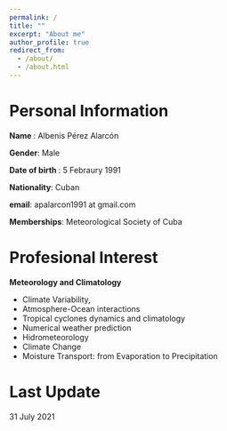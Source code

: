 ```yaml
---
permalink: /
title: ""
excerpt: "About me"
author_profile: true
redirect_from: 
  - /about/
  - /about.html
---
```


# Personal Information
<b> Name </b>: Albenis Pérez Alarcón

<b> Gender</b>: Male

 <b> Date of birth </b>: 5 Febraury 1991
 
<b>Nationality</b>: Cuban

<b>email</b>: apalarcon1991 at gmail.com

<b>Memberships</b>: Meteorological Society of Cuba


# Profesional Interest
<b>Meteorology and Climatology</b>
* Climate Variability,
* Atmosphere-Ocean interactions
* Tropical cyclones dynamics and climatology
* Numerical weather prediction
* Hidrometeorology
* Climate Change
* Moisture Transport: from Evaporation to Precipitation

<span id="badgeCont496"><script type="text/javascript" src="https://publons.com/mashlets?el=badgeCont496&rid=AAP-2320-2021"></script></span>
# Last Update
31 July 2021
